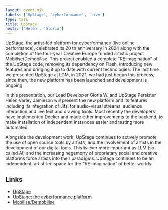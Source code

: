 ```yaml
---
layout: event.njk
labels: ['UpStage', 'cyberformance', 'live']
type: talk
title: UpStage
hosts: ['Helen', 'Gloria']
---
```


UpStage, the artist-led platform for cyberformance (live online performance), celebrated its 20 th anniversary
in 2024 along with the completion of the four-year Creative Europe funded artistic project
Mobilise/Demobilise. This project enabled a complete “RE:imagination” of the UpStage code, removing its
dependency on Flash, introducing new features and bringing it up to date with current technologies. The last
time we presented UpStage at LGM, in 2021, we had just begun this process; since then, the new platform
has been launched and development is ongoing.

In this presentation, our Lead Developer Gloria W. and
UpStage Persister Helen Varley Jamieson will present the new platform and its features including its
integration of Jitsi for audio-visual streams, audience interaction and live text and drawing tools. Most
recently the developers have implemented Docker and made other improvements to the backend, to make
installation of independent instances easier and testing more automated.

Alongside the development work, UpStage continues to actively promote the use of open source tools by
artists, and the involvement of artists in the development of our digital tools. This is ever more important as
LLM (so-called AI) and the increasing hegemony of proprietary social and creative platforms force artists
into their paradigms. UpStage continues to be an independent, artist-led space for the “RE:imagination” of
better worlds.

## Links

* [UpStage](https://upstage.org.nz/)
* [UpStage: the cyberformance platform](https://upstage.live/)
* [Mobilise/Demobilise](https://mobilise-demobilise.eu/)
